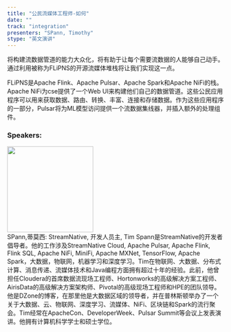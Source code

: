 ```yaml
---
title: "公民流媒体工程师-如何"
date: "" 
track: "integration"
presenters: "SPann, Timothy"
stype: "英文演讲"
---
```

将构建流数据管道的能力大众化，将有助于让每个需要流数据的人能够自己动手。通过利用被称为FLiPNS的开源流媒体堆栈将让我们实现这一点。

FLiPNS是Apache Flink、Apache Pulsar、Apache Spark和Apache NiFi的栈。Apache NiFi为cse提供了一个Web UI来构建他们自己的数据管道。这些公民应用程序可以用来获取数据、路由、转换、丰富、连接和存储数据。作为这些应用程序的一部分，Pulsar将为ML模型访问提供一个流数据集线器，并插入额外的处理组件。
 ### Speakers: 
 <img src="images/speaker/1010.png" width="200" /><br>SPann,蒂莫西: StreamNative, 开发人员主, Tim Spann是StreamNative的开发者倡导者。他的工作涉及StreamNative Cloud, Apache Pulsar, Apache Flink, Flink SQL, Apache NiFi, MiniFi, Apache MXNet, TensorFlow, Apache Spark，大数据，物联网，机器学习和深度学习。Tim在物联网、大数据、分布式计算、消息传递、流媒体技术和Java编程方面拥有超过十年的经验。此前，他曾担任Cloudera的首席数据流现场工程师、Hortonworks的高级解决方案工程师、AirisData的高级解决方案架构师、Pivotal的高级现场工程师和HPE的团队领导。他是DZone的博客，在那里他是大数据区域的领导者，并在普林斯顿举办了一个关于大数据、云、物联网、深度学习、流媒体、NiFi、区块链和Spark的流行聚会。Tim经常在ApacheCon、DeveloperWeek、Pulsar Summit等会议上发表演讲。他拥有计算机科学学士和硕士学位。
 